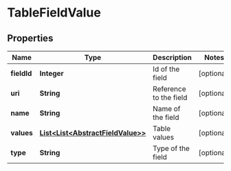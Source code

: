 

# TableFieldValue

## Properties

Name | Type | Description | Notes
------------ | ------------- | ------------- | -------------
**fieldId** | **Integer** | Id of the field |  [optional]
**uri** | **String** | Reference to the field |  [optional]
**name** | **String** | Name of the field |  [optional]
**values** | [**List&lt;List&lt;AbstractFieldValue&gt;&gt;**](List.md) | Table values |  [optional]
**type** | **String** | Type of the field |  [optional]



